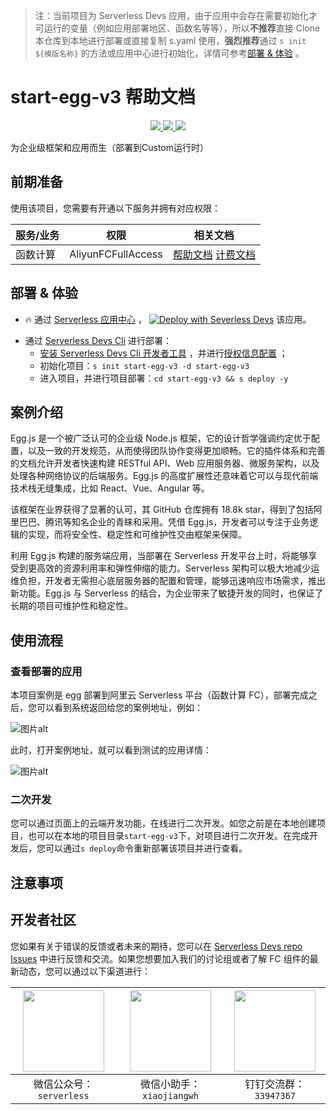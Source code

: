 
> 注：当前项目为 Serverless Devs 应用，由于应用中会存在需要初始化才可运行的变量（例如应用部署地区、函数名等等），所以**不推荐**直接 Clone 本仓库到本地进行部署或直接复制 s.yaml 使用，**强烈推荐**通过 `s init ${模版名称}` 的方法或应用中心进行初始化，详情可参考[部署 & 体验](#部署--体验) 。

# start-egg-v3 帮助文档
<p align="center" class="flex justify-center">
    <a href="https://www.serverless-devs.com" class="ml-1">
    <img src="http://editor.devsapp.cn/icon?package=start-egg-v3&type=packageType">
  </a>
  <a href="http://www.devsapp.cn/details.html?name=start-egg-v3" class="ml-1">
    <img src="http://editor.devsapp.cn/icon?package=start-egg-v3&type=packageVersion">
  </a>
  <a href="http://www.devsapp.cn/details.html?name=start-egg-v3" class="ml-1">
    <img src="http://editor.devsapp.cn/icon?package=start-egg-v3&type=packageDownload">
  </a>
</p>

<description>

为企业级框架和应用而生（部署到Custom运行时）

</description>

<codeUrl>



</codeUrl>
<preview>



</preview>


## 前期准备

使用该项目，您需要有开通以下服务并拥有对应权限：

<service>



| 服务/业务 |  权限  | 相关文档 |
| --- |  --- | --- |
| 函数计算 |  AliyunFCFullAccess | [帮助文档](https://help.aliyun.com/product/2508973.html) [计费文档](https://help.aliyun.com/document_detail/2512928.html) |

</service>

<remark>



</remark>

<disclaimers>



</disclaimers>

## 部署 & 体验

<appcenter>
   
- :fire: 通过 [Serverless 应用中心](https://fcnext.console.aliyun.com/applications/create?template=start-egg-v3) ，
  [![Deploy with Severless Devs](https://img.alicdn.com/imgextra/i1/O1CN01w5RFbX1v45s8TIXPz_!!6000000006118-55-tps-95-28.svg)](https://fcnext.console.aliyun.com/applications/create?template=start-egg-v3) 该应用。
   
</appcenter>
<deploy>
    
- 通过 [Serverless Devs Cli](https://www.serverless-devs.com/serverless-devs/install) 进行部署：
  - [安装 Serverless Devs Cli 开发者工具](https://www.serverless-devs.com/serverless-devs/install) ，并进行[授权信息配置](https://docs.serverless-devs.com/fc/config) ；
  - 初始化项目：`s init start-egg-v3 -d start-egg-v3`
  - 进入项目，并进行项目部署：`cd start-egg-v3 && s deploy -y`
   
</deploy>

## 案例介绍

<appdetail id="flushContent">

Egg.js 是一个被广泛认可的企业级 Node.js 框架，它的设计哲学强调约定优于配置，以及一致的开发规范，从而使得团队协作变得更加顺畅。它的插件体系和完善的文档允许开发者快速构建 RESTful API、Web 应用服务器、微服务架构，以及处理各种网络协议的后端服务。Egg.js 的高度扩展性还意味着它可以与现代前端技术栈无缝集成，比如 React、Vue、Angular 等。

该框架在业界获得了显著的认可，其 GitHub 仓库拥有 18.8k star，得到了包括阿里巴巴、腾讯等知名企业的青睐和采用。凭借 Egg.js，开发者可以专注于业务逻辑的实现，而将安全性、稳定性和可维护性交由框架来保障。

利用 Egg.js 构建的服务端应用，当部署在 Serverless 开发平台上时，将能够享受到更高效的资源利用率和弹性伸缩的能力。Serverless 架构可以极大地减少运维负担，开发者无需担心底层服务器的配置和管理，能够迅速响应市场需求，推出新功能。Egg.js 与 Serverless 的结合，为企业带来了敏捷开发的同时，也保证了长期的项目可维护性和稳定性。

</appdetail>

## 使用流程

<usedetail id="flushContent">

### 查看部署的应用
本项目案例是 egg 部署到阿里云 Serverless 平台（函数计算 FC），部署完成之后，您可以看到系统返回给您的案例地址，例如：

![图片alt](https://img.alicdn.com/imgextra/i1/O1CN01T9BLMX22ux5PZbryb_!!6000000007181-0-tps-1220-350.jpg)

此时，打开案例地址，就可以看到测试的应用详情：

![图片alt](https://img.alicdn.com/imgextra/i1/O1CN01D62QIp1pzRxBLab8V_!!6000000005431-0-tps-2526-1502.jpg)

### 二次开发
您可以通过页面上的云端开发功能，在线进行二次开发。如您之前是在本地创建项目，也可以在本地的项目目录`start-egg-v3`下，对项目进行二次开发。在完成开发后，您可以通过`s deploy`命令重新部署该项目并进行查看。

</usedetail>

## 注意事项

<matters id="flushContent">
</matters>


<devgroup>


## 开发者社区

您如果有关于错误的反馈或者未来的期待，您可以在 [Serverless Devs repo Issues](https://github.com/serverless-devs/serverless-devs/issues) 中进行反馈和交流。如果您想要加入我们的讨论组或者了解 FC 组件的最新动态，您可以通过以下渠道进行：

<p align="center">  

| <img src="https://serverless-article-picture.oss-cn-hangzhou.aliyuncs.com/1635407298906_20211028074819117230.png" width="130px" > | <img src="https://serverless-article-picture.oss-cn-hangzhou.aliyuncs.com/1635407044136_20211028074404326599.png" width="130px" > | <img src="https://serverless-article-picture.oss-cn-hangzhou.aliyuncs.com/1635407252200_20211028074732517533.png" width="130px" > |
| --------------------------------------------------------------------------------------------------------------------------------- | --------------------------------------------------------------------------------------------------------------------------------- | --------------------------------------------------------------------------------------------------------------------------------- |
| <center>微信公众号：`serverless`</center>                                                                                         | <center>微信小助手：`xiaojiangwh`</center>                                                                                        | <center>钉钉交流群：`33947367`</center>                                                                                           |
</p>
</devgroup>
